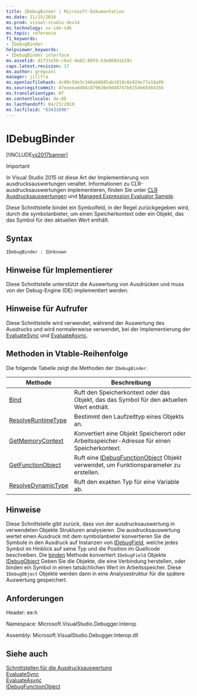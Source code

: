 ```yaml
---
title: IDebugBinder | Microsoft-Dokumentation
ms.date: 11/15/2016
ms.prod: visual-studio-dev14
ms.technology: vs-ide-sdk
ms.topic: reference
f1_keywords:
- IDebugBinder
helpviewer_keywords:
- IDebugBinder interface
ms.assetid: d1f31e5b-c6e2-4e02-8959-b3e86041b29c
caps.latest.revision: 17
ms.author: gregvanl
manager: jillfra
ms.openlocfilehash: dc00c50e3c340ab0685ab1010c6e924e77a18a09
ms.sourcegitcommit: 47eeeeadd84c879636e9d48747b615de69384356
ms.translationtype: HT
ms.contentlocale: de-DE
ms.lasthandoff: 04/23/2019
ms.locfileid: "63431696"
---
```

# <a name="idebugbinder"></a>IDebugBinder
[!INCLUDE[vs2017banner](../../../includes/vs2017banner.md)]

> [!IMPORTANT]
> In Visual Studio 2015 ist diese Art der Implementierung von ausdrucksauswertungen veraltet. Informationen zu CLR-ausdrucksauswertungen implementieren, finden Sie unter [CLR Ausdrucksauswertungen](https://github.com/Microsoft/ConcordExtensibilitySamples/wiki/CLR-Expression-Evaluators) und [Managed Expression Evaluator Sample](https://github.com/Microsoft/ConcordExtensibilitySamples/wiki/Managed-Expression-Evaluator-Sample).  
  
 Diese Schnittstelle bindet ein Symbolfeld, in der Regel zurückgegeben wird, durch die symbolanbieter, um einen Speicherkontext oder ein Objekt, das das Symbol für den aktuellen Wert enthält.  
  
## <a name="syntax"></a>Syntax  
  
```  
IDebugBinder : IUnknown  
```  
  
## <a name="notes-for-implementers"></a>Hinweise für Implementierer  
 Diese Schnittstelle unterstützt die Auswertung von Ausdrücken und muss von der Debug-Engine (DE) implementiert werden.  
  
## <a name="notes-for-callers"></a>Hinweise für Aufrufer  
 Diese Schnittstelle wird verwendet, während der Auswertung des Ausdrucks und wird normalerweise verwendet, bei der Implementierung der [EvaluateSync](../../../extensibility/debugger/reference/idebugexpression2-evaluatesync.md) und [EvaluateAsync](../../../extensibility/debugger/reference/idebugexpression2-evaluateasync.md).  
  
## <a name="methods-in-vtable-order"></a>Methoden in Vtable-Reihenfolge  
 Die folgende Tabelle zeigt die Methoden der `IDebugBinder`.  
  
|Methode|Beschreibung|  
|------------|-----------------|  
|[Bind](../../../extensibility/debugger/reference/idebugbinder-bind.md)|Ruft den Speicherkontext oder das Objekt, das das Symbol für den aktuellen Wert enthält.|  
|[ResolveRuntimeType](../../../extensibility/debugger/reference/idebugbinder-resolveruntimetype.md)|Bestimmt den Laufzeittyp eines Objekts an.|  
|[GetMemoryContext](../../../extensibility/debugger/reference/idebugbinder-getmemorycontext.md)|Konvertiert eine Objekt Speicherort oder Arbeitsspeicher-Adresse für einen Speicherkontext.|  
|[GetFunctionObject](../../../extensibility/debugger/reference/idebugbinder-getfunctionobject.md)|Ruft eine [IDebugFunctionObject](../../../extensibility/debugger/reference/idebugfunctionobject.md) Objekt verwendet, um Funktionsparameter zu erstellen.|  
|[ResolveDynamicType](../../../extensibility/debugger/reference/idebugbinder-resolvedynamictype.md)|Ruft den exakten Typ für eine Variable ab.|  
  
## <a name="remarks"></a>Hinweise  
 Diese Schnittstelle gibt zurück, dass von der ausdrucksauswertung in verwendeten Objekte Strukturen analysieren. Die ausdrucksauswertung wertet einen Ausdruck mit dem symbolanbieter konvertieren Sie die Symbole in den Ausdruck auf Instanzen von [IDebugField](../../../extensibility/debugger/reference/idebugfield.md), welche jedes Symbol im Hinblick auf seine Typ und die Position im Quellcode beschreiben. Die [binden](../../../extensibility/debugger/reference/idebugbinder-bind.md) Methode konvertiert `IDebugField` Objekte [IDebugObject](../../../extensibility/debugger/reference/idebugobject.md) Geben Sie die Objekte, die eine Verbindung herstellen, oder binden ein Symbol in einen tatsächlichen Wert im Arbeitsspeicher. Diese `IDebugObject` Objekte werden dann in eine Analysestruktur für die spätere Auswertung gespeichert.  
  
## <a name="requirements"></a>Anforderungen  
 Header: ee.h  
  
 Namespace: Microsoft.VisualStudio.Debugger.Interop  
  
 Assembly: Microsoft.VisualStudio.Debugger.Interop.dll  
  
## <a name="see-also"></a>Siehe auch  
 [Schnittstellen für die Ausdrucksauswertung](../../../extensibility/debugger/reference/expression-evaluation-interfaces.md)   
 [EvaluateSync](../../../extensibility/debugger/reference/idebugexpression2-evaluatesync.md)   
 [EvaluateAsync](../../../extensibility/debugger/reference/idebugexpression2-evaluateasync.md)   
 [IDebugFunctionObject](../../../extensibility/debugger/reference/idebugfunctionobject.md)
